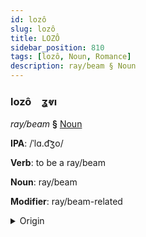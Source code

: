 ```yaml
---
id: lozô
slug: lozô
title: LOZÔ
sidebar_position: 810
tags: [lozô, Noun, Romance]
description: ray/beam § Noun
---
```


### lozô&emsp;<span kind="abugida">ʓⱴı</span>

*ray/beam* **§** [Noun](../../tags/Noun)

**IPA**: /ˈlɑ.d͡ʒo/

**Verb**: to be a ray/beam

**Noun**: ray/beam

**Modifier**: ray/beam-related

<details>
    <summary>Origin</summary>
    Italian raggio /ˈrad.d͡ʒo/<br/>
    <em>Romance Language Family</em>
</details>